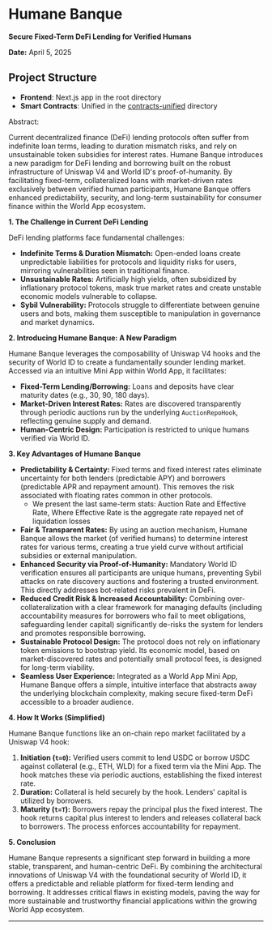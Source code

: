 # Humane Banque
**Secure Fixed-Term DeFi Lending for Verified Humans**

**Date:** April 5, 2025

## Project Structure

- **Frontend**: Next.js app in the root directory
- **Smart Contracts**: Unified in the [contracts-unified](./contracts-unified) directory

Abstract:

Current decentralized finance (DeFi) lending protocols often suffer from indefinite loan terms, leading to duration mismatch risks, and rely on unsustainable token subsidies for interest rates. Humane Banque introduces a new paradigm for DeFi lending and borrowing built on the robust infrastructure of Uniswap V4 and World ID's proof-of-humanity. By facilitating fixed-term, collateralized loans with market-driven rates exclusively between verified human participants, Humane Banque offers enhanced predictability, security, and long-term sustainability for consumer finance within the World App ecosystem.

**1. The Challenge in Current DeFi Lending**

DeFi lending platforms face fundamental challenges:

- **Indefinite Terms & Duration Mismatch:** Open-ended loans create unpredictable liabilities for protocols and liquidity risks for users, mirroring vulnerabilities seen in traditional finance.
- **Unsustainable Rates:** Artificially high yields, often subsidized by inflationary protocol tokens, mask true market rates and create unstable economic models vulnerable to collapse.
- **Sybil Vulnerability:** Protocols struggle to differentiate between genuine users and bots, making them susceptible to manipulation in governance and market dynamics.

**2. Introducing Humane Banque: A New Paradigm**

Humane Banque leverages the composability of Uniswap V4 hooks and the security of World ID to create a fundamentally sounder lending market. Accessed via an intuitive Mini App within World App, it facilitates:

- **Fixed-Term Lending/Borrowing:** Loans and deposits have clear maturity dates (e.g., 30, 90, 180 days).
- **Market-Driven Interest Rates:** Rates are discovered transparently through periodic auctions run by the underlying `AuctionRepoHook`, reflecting genuine supply and demand.
- **Human-Centric Design:** Participation is restricted to unique humans verified via World ID.

**3. Key Advantages of Humane Banque**

- **Predictability & Certainty:** Fixed terms and fixed interest rates eliminate uncertainty for both lenders (predictable APY) and borrowers (predictable APR and repayment amount). This removes the risk associated with floating rates common in other protocols.
	- We present the last same-term stats: Auction Rate and Effective Rate, Where Effective Rate is the aggregate rate repayed net of liquidation losses
- **Fair & Transparent Rates:** By using an auction mechanism, Humane Banque allows the market (of verified humans) to determine interest rates for various terms, creating a true yield curve without artificial subsidies or external manipulation.
- **Enhanced Security via Proof-of-Humanity:** Mandatory World ID verification ensures all participants are unique humans, preventing Sybil attacks on rate discovery auctions and fostering a trusted environment. This directly addresses bot-related risks prevalent in DeFi.
- **Reduced Credit Risk & Increased Accountability:** Combining over-collateralization with a clear framework for managing defaults (including accountability measures for borrowers who fail to meet obligations, safeguarding lender capital) significantly de-risks the system for lenders and promotes responsible borrowing.
- **Sustainable Protocol Design:** The protocol does not rely on inflationary token emissions to bootstrap yield. Its economic model, based on market-discovered rates and potentially small protocol fees, is designed for long-term viability.
- **Seamless User Experience:** Integrated as a World App Mini App, Humane Banque offers a simple, intuitive interface that abstracts away the underlying blockchain complexity, making secure fixed-term DeFi accessible to a broader audience.

**4. How It Works (Simplified)**

Humane Banque functions like an on-chain repo market facilitated by a Uniswap V4 hook:

1. **Initiation (`t=0`):** Verified users commit to lend USDC or borrow USDC against collateral (e.g., ETH, WLD) for a fixed term via the Mini App. The hook matches these via periodic auctions, establishing the fixed interest rate.
2. **Duration:** Collateral is held securely by the hook. Lenders' capital is utilized by borrowers.
3. **Maturity (`t=T`):** Borrowers repay the principal plus the fixed interest. The hook returns capital plus interest to lenders and releases collateral back to borrowers. The process enforces accountability for repayment.

**5. Conclusion**

Humane Banque represents a significant step forward in building a more stable, transparent, and human-centric DeFi. By combining the architectural innovations of Uniswap V4 with the foundational security of World ID, it offers a predictable and reliable platform for fixed-term lending and borrowing. It addresses critical flaws in existing models, paving the way for more sustainable and trustworthy financial applications within the growing World App ecosystem.

---
